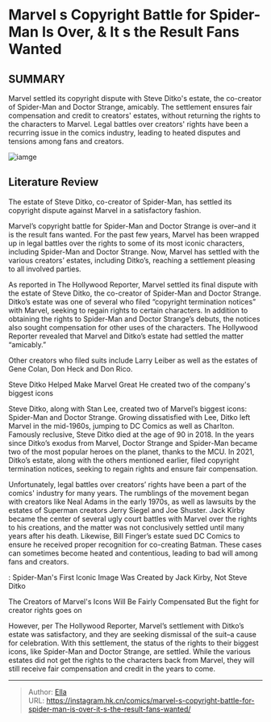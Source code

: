 # Marvel s Copyright Battle for Spider-Man Is Over, &amp; It s the Result Fans Wanted


## SUMMARY 



  Marvel settled its copyright dispute with Steve Ditko&#39;s estate, the co-creator of Spider-Man and Doctor Strange, amicably.   The settlement ensures fair compensation and credit to creators&#39; estates, without returning the rights to the characters to Marvel.   Legal battles over creators&#39; rights have been a recurring issue in the comics industry, leading to heated disputes and tensions among fans and creators.  

![iamge](https://static1.srcdn.com/wordpress/wp-content/uploads/2023/12/spider-man-steve-ditko-estate.jpg)

## Literature Review

The estate of Steve Ditko, co-creator of Spider-Man, has settled its copyright dispute against Marvel in a satisfactory fashion.




Marvel’s copyright battle for Spider-Man and Doctor Strange is over–and it is the result fans wanted. For the past few years, Marvel has been wrapped up in legal battles over the rights to some of its most iconic characters, including Spider-Man and Doctor Strange. Now, Marvel has settled with the various creators’ estates, including Ditko’s, reaching a settlement pleasing to all involved parties.




As reported in The Hollywood Reporter, Marvel settled its final dispute with the estate of Steve Ditko, the co-creator of Spider-Man and Doctor Strange. Ditko’s estate was one of several who filed “copyright termination notices” with Marvel, seeking to regain rights to certain characters. In addition to obtaining the rights to Spider-Man and Doctor Strange’s debuts, the notices also sought compensation for other uses of the characters. The Hollywood Reporter revealed that Marvel and Ditko’s estate had settled the matter “amicably.”

          

Other creators who filed suits include Larry Leiber as well as the estates of Gene Colan, Don Heck and Don Rico.


 Steve Ditko Helped Make Marvel Great 
He created two of the company&#39;s biggest icons
          




Steve Ditko, along with Stan Lee, created two of Marvel’s biggest icons: Spider-Man and Doctor Strange. Growing dissatisfied with Lee, Ditko left Marvel in the mid-1960s, jumping to DC Comics as well as Charlton. Famously reclusive, Steve Ditko died at the age of 90 in 2018. In the years since Ditko’s exodus from Marvel, Doctor Strange and Spider-Man became two of the most popular heroes on the planet, thanks to the MCU. In 2021, Ditko’s estate, along with the others mentioned earlier, filed copyright termination notices, seeking to regain rights and ensure fair compensation.

Unfortunately, legal battles over creators’ rights have been a part of the comics&#39; industry for many years. The rumblings of the movement began with creators like Neal Adams in the early 1970s, as well as lawsuits by the estates of Superman creators Jerry Siegel and Joe Shuster. Jack Kirby became the center of several ugly court battles with Marvel over the rights to his creations, and the matter was not conclusively settled until many years after his death. Likewise, Bill Finger’s estate sued DC Comics to ensure he received proper recognition for co-creating Batman. These cases can sometimes become heated and contentious, leading to bad will among fans and creators.




 : Spider-Man&#39;s First Iconic Image Was Created by Jack Kirby, Not Steve Ditko



 The Creators of Marvel&#39;s Icons Will Be Fairly Compensated 
But the fight for creator rights goes on
          

However, per The Hollywood Reporter, Marvel’s settlement with Ditko’s estate was satisfactory, and they are seeking dismissal of the suit–a cause for celebration. With this settlement, the status of the rights to their biggest icons, like Spider-Man and Doctor Strange, are settled. While the various estates did not get the rights to the characters back from Marvel, they will still receive fair compensation and credit in the years to come.



---

> Author: [Ella](https://instagram.hk.cn/)  
> URL: https://instagram.hk.cn/comics/marvel-s-copyright-battle-for-spider-man-is-over-it-s-the-result-fans-wanted/  

